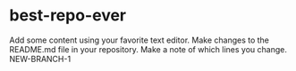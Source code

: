 # best-repo-ever
Add some content using your favorite text editor.
Make changes to the README.md file in your repository. Make a note of which lines you change.
NEW-BRANCH-1